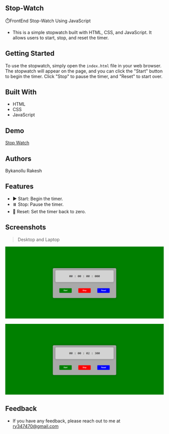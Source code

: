 ## Stop-Watch
⏱️FrontEnd Stop-Watch Using JavaScript
- This is a simple stopwatch built with HTML, CSS, and JavaScript. It allows users to start, stop, and reset the timer.

## Getting Started
To use the stopwatch, simply open the `index.html` file in your web browser. The stopwatch will appear on the page, and you can click the "Start" button to begin the timer. Click "Stop" to pause the timer, and "Reset" to start over.

## Built With
- HTML
- CSS
- JavaScript
  
## Demo
[Stop Watch](https://653e27ea476a6154ab64a2c6--zingy-belekoy-33e826.netlify.app/)

## Authors
Bykanollu Rakesh

## Features
- ▶️ Start: Begin the timer.
- ⏸️ Stop: Pause the timer.
- 🔄 Reset: Set the timer back to zero.

## Screenshots
> Desktop and Laptop

![image](https://raw.githubusercontent.com/Rocky9989/Stop-Watch/master/ScreenShots/Screenshot%202023-10-29%20145849.png)

![image](https://raw.githubusercontent.com/Rocky9989/Stop-Watch/master/ScreenShots/Screenshot%202023-10-29%20145908.png)

## Feedback
- If you have any feedback, please reach out to me at ry347470@gmail.com

